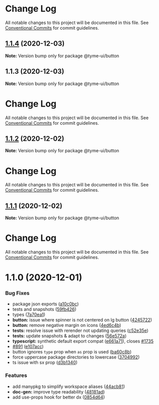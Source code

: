 # Change Log

All notable changes to this project will be documented in this file.
See [Conventional Commits](https://conventionalcommits.org) for commit guidelines.

## [1.1.4](https://github.com/lptai/react-ui-kit/compare/@tyme-ui/button@1.1.3...@tyme-ui/button@1.1.4) (2020-12-03)

**Note:** Version bump only for package @tyme-ui/button





## 1.1.3 (2020-12-03)

**Note:** Version bump only for package @tyme-ui/button





# Change Log

All notable changes to this project will be documented in this file. See
[Conventional Commits](https://conventionalcommits.org) for commit guidelines.

## [1.1.2](https://github.com/lptai/chakra-ui/compare/@tyme-ui/button@1.1.1...@tyme-ui/button@1.1.2) (2020-12-02)

**Note:** Version bump only for package @tyme-ui/button

# Change Log

All notable changes to this project will be documented in this file. See
[Conventional Commits](https://conventionalcommits.org) for commit guidelines.

## [1.1.1](https://github.com/lptai/chakra-ui/compare/@tyme-ui/button@1.1.0...@tyme-ui/button@1.1.1) (2020-12-02)

**Note:** Version bump only for package @tyme-ui/button

# Change Log

All notable changes to this project will be documented in this file. See
[Conventional Commits](https://conventionalcommits.org) for commit guidelines.

# 1.1.0 (2020-12-01)

### Bug Fixes

- package json exports
  ([a10c0bc](https://github.com/lptai/chakra-ui/commit/a10c0bcb809314a96d58c7febd9b2755e8997603))
- tests and snapshots
  ([59fb426](https://github.com/lptai/chakra-ui/commit/59fb4260c39469f52780ca3316b60179c4aba1ed))
- types
  ([7a70ea1](https://github.com/lptai/chakra-ui/commit/7a70ea1dfab75639c04882828bd56f793a691841))
- **button:** issue where spinner is not centered on lg button
  ([4245722](https://github.com/lptai/chakra-ui/commit/4245722f560334dc24d714ba36daf49f78de9486))
- **button:** remove negative margin on icons
  ([4ed6c4b](https://github.com/lptai/chakra-ui/commit/4ed6c4bc0699c1054fdd27985e1bc931a99ae055))
- **tests:** resolve issue with rerender not updating queries
  ([c52e35e](https://github.com/lptai/chakra-ui/commit/c52e35e6db643bf9311ebcce5c54e5422f0ef13e))
- **tests:** update snapshots & adapt to changes
  ([56e572a](https://github.com/lptai/chakra-ui/commit/56e572accdad7a860a4e41e15600d08c3281e5bb))
- **typescript:** synthetic default export compat
  ([e661a71](https://github.com/lptai/chakra-ui/commit/e661a71884b6ee0ad5ac85b38e042f5ee7e8f705)),
  closes [#1735](https://github.com/lptai/chakra-ui/issues/1735)
- [#891](https://github.com/lptai/chakra-ui/issues/891)
  ([e107acc](https://github.com/lptai/chakra-ui/commit/e107acc8487898a965b0d695c1da71f46fc56d5e))
- button ignores `type` prop when `as` prop is used
  ([ba60c8b](https://github.com/lptai/chakra-ui/commit/ba60c8b22930eade8f2f0c6f6884e8121a0cae5c))
- force uppercase package directories to lowercase
  ([3704992](https://github.com/lptai/chakra-ui/commit/370499278a526e37bc6ac7d2bc30879425441f46))
- ts issue with sx prop
  ([d3b1340](https://github.com/lptai/chakra-ui/commit/d3b1340cb255937927b4d4c56ce218141570b951))

### Features

- add manypkg to simplify workspace aliases
  ([44acb81](https://github.com/lptai/chakra-ui/commit/44acb81f5557f3cedc66b38fa57a6d07a85f5787))
- **doc-gen:** improve type readability
  ([48181ad](https://github.com/lptai/chakra-ui/commit/48181ad5b6fb7ac06c84def08e1c8bb5496f17f8))
- add use-props hook for better dx
  ([0854d64](https://github.com/lptai/chakra-ui/commit/0854d64f32d7344184ace1163cc68fd982964261))
